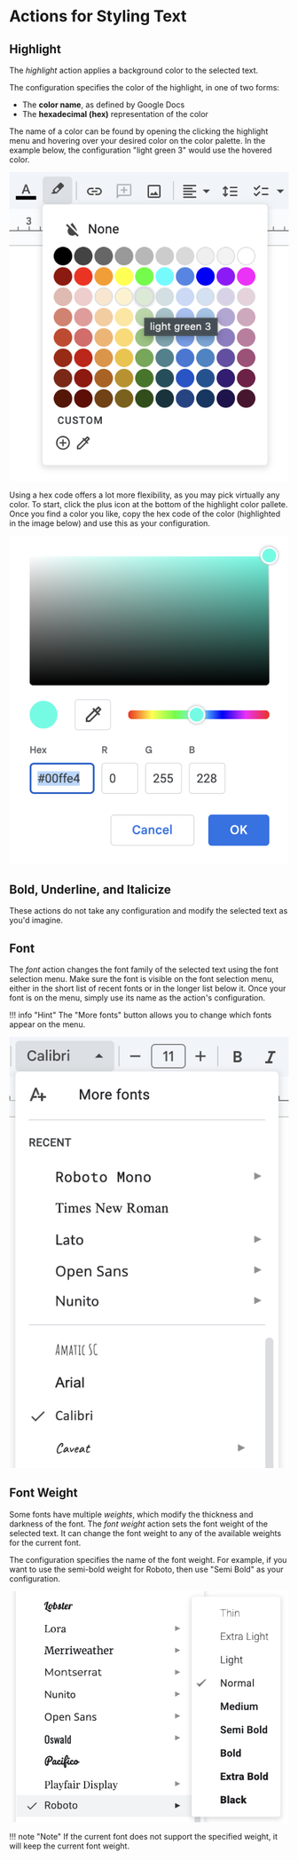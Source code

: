 # Actions for Styling Text

## Highlight

The _highlight_ action applies a background color to the selected text.

The configuration specifies the color of the highlight, in one of two forms:

- The **color name**, as defined by Google Docs
- The **hexadecimal (hex)** representation of the color

The name of a color can be found by opening the clicking the highlight menu and hovering over your desired color on the color palette.
In the example below, the configuration "light green 3" would use the hovered color.

<img src="/assets/screenshots/highlight-colors.png" alt="Color palette screenshot" class='small-image' />

Using a hex code offers a lot more flexibility, as you may pick virtually any color. To start, click the
plus icon at the bottom of the highlight color pallete. Once you find a color you like, copy the hex code
of the color (highlighted in the image below) and use this as your configuration.

<img src="/assets/screenshots/highlight-hex.png" alt="Hex colors screenshot" class='small-image' />

## Bold, Underline, and Italicize

These actions do not take any configuration and modify the selected text as you'd imagine.

## Font

The _font_ action changes the font family of the selected text using the font selection menu.
Make sure the font is visible on the font selection menu, either in the short list of recent fonts or in the longer list below it.
Once your font is on the menu, simply use its name as the action's configuration.

<!-- prettier-ignore-start -->
!!! info "Hint"
    The "More fonts" button allows you to change which fonts appear on the menu.
<!-- prettier-ignore-end -->

<img src="/assets/screenshots/font-family.png" alt="Font selection menu screenshot" class='small-image' />

## Font Weight

Some fonts have multiple _weights_, which modify the thickness and darkness of the font.
The _font weight_ action sets the font weight of the selected text. It can change the
font weight to any of the available weights for the current font.

The configuration specifies the name of the font weight.
For example, if you want to use the semi-bold weight for Roboto, then use "Semi Bold" as your configuration.

<img src="/assets/screenshots/font-weight.png" alt="Font weight menu screenshot" class='small-image' />

<!-- prettier-ignore-start -->
!!! note "Note"
    If the current font does not support the specified weight, it will keep the current font weight.
<!-- prettier-ignore-end -->
